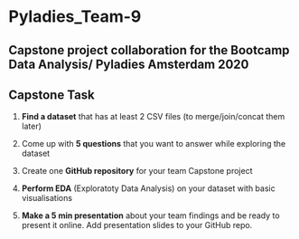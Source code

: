 # Pyladies_Team-9
## Capstone project collaboration for the Bootcamp Data Analysis/ Pyladies Amsterdam 2020

## Capstone Task ##

1. **Find a dataset** that has at least 2 CSV files (to merge/join/concat them later) 

2. Come up with **5 questions** that you want to answer while exploring the dataset

3. Create one **GitHub repository** for your team Capstone project

4. **Perform EDA** (Exploratoty Data Analysis) on your dataset with basic visualisations

5. **Make a 5 min presentation** about your team findings and be ready to present it online. Add presentation slides to your GitHub repo.

